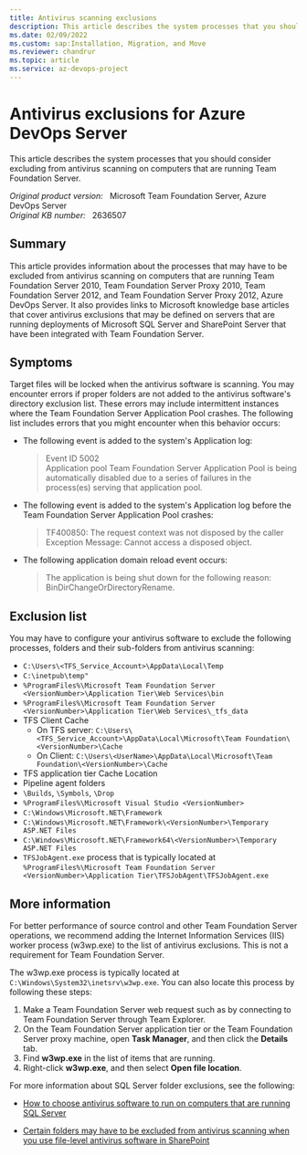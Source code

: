 ```yaml
---
title: Antivirus scanning exclusions
description: This article describes the system processes that you should consider excluding from antivirus scanning on computers that are running Team Foundation Server.
ms.date: 02/09/2022
ms.custom: sap:Installation, Migration, and Move
ms.reviewer: chandrur
ms.topic: article
ms.service: az-devops-project
---
```

# Antivirus exclusions for Azure DevOps Server

This article describes the system processes that you should consider excluding from antivirus scanning on computers that are running Team Foundation Server.

_Original product version:_ &nbsp; Microsoft Team Foundation Server, Azure DevOps Server  
_Original KB number:_ &nbsp; 2636507

## Summary

This article provides information about the processes that may have to be excluded from antivirus scanning on computers that are running Team Foundation Server 2010, Team Foundation Server Proxy 2010, Team Foundation Server 2012, and Team Foundation Server Proxy 2012, Azure DevOps Server. It also provides links to Microsoft knowledge base articles that cover antivirus exclusions that may be defined on servers that are running deployments of Microsoft SQL Server and SharePoint Server that have been integrated with Team Foundation Server.

## Symptoms

Target files will be locked when the antivirus software is scanning. You may encounter errors if proper folders are not added to the antivirus software's directory exclusion list. These errors may include intermittent instances where the Team Foundation Server Application Pool crashes. The following list includes errors that you might encounter when this behavior occurs:

- The following event is added to the system's Application log:

    > Event ID 5002  
      Application pool Team Foundation Server Application Pool is being automatically disabled due to a series of failures in the process(es) serving that application pool.

- The following event is added to the system's Application log before the Team Foundation Server Application Pool crashes:

   >TF400850: The request context was not disposed by the caller  
    Exception Message: Cannot access a disposed object.

- The following application domain reload event occurs:

  > The application is being shut down for the following reason: BinDirChangeOrDirectoryRename.

## Exclusion list

You may have to configure your antivirus software to exclude the following processes, folders and their sub-folders from antivirus scanning:

- `C:\Users\<TFS_Service_Account>\AppData\Local\Temp`
- `C:\inetpub\temp"`
- `%ProgramFiles%\Microsoft Team Foundation Server <VersionNumber>\Application Tier\Web Services\bin`
- `%ProgramFiles%\Microsoft Team Foundation Server <VersionNumber>\Application Tier\Web Services\_tfs_data`
- TFS Client Cache
  - On TFS server: `C:\Users\<TFS_Service_Account>\AppData\Local\Microsoft\Team Foundation\<VersionNumber>\Cache`
  - On Client: `C:\Users\<UserName>\AppData\Local\Microsoft\Team Foundation\<VersionNumber>\Cache`
- TFS application tier Cache Location
- Pipeline agent folders
- `\Builds`, `\Symbols`, `\Drop`
- `%ProgramFiles%\Microsoft Visual Studio <VersionNumber>`
- `C:\Windows\Microsoft.NET\Framework`
- `C:\Windows\Microsoft.NET\Framework\<VersionNumber>\Temporary ASP.NET Files`
- `C:\Windows\Microsoft.NET\Framework64\<VersionNumber>\Temporary ASP.NET Files`
- `TFSJobAgent.exe` process that is typically located at `%ProgramFiles%\Microsoft Team Foundation Server <VersionNumber>\Application Tier\TFSJobAgent\TFSJobAgent.exe`

## More information

For better performance of source control and other Team Foundation Server operations, we recommend adding the Internet Information Services (IIS) worker process (w3wp.exe) to the list of antivirus exclusions. This is not a requirement for Team Foundation Server.

The w3wp.exe process is typically located at `C:\Windows\System32\inetsrv\w3wp.exe`. You can also locate this process by following these steps:

1. Make a Team Foundation Server web request such as by connecting to Team Foundation Server through Team Explorer.
2. On the Team Foundation Server application tier or the Team Foundation Server proxy machine, open **Task Manager**, and then click the **Details** tab.
3. Find **w3wp.exe** in the list of items that are running.
4. Right-click **w3wp.exe**, and then select **Open file location**.

For more information about SQL Server folder exclusions, see the following:

- [How to choose antivirus software to run on computers that are running SQL Server](https://support.microsoft.com/help/309422)

- [Certain folders may have to be excluded from antivirus scanning when you use file-level antivirus software in SharePoint](https://support.microsoft.com/office/certain-folders-may-have-to-be-excluded-from-antivirus-scanning-when-you-use-file-level-antivirus-software-in-sharepoint-01cbc532-a24e-4bba-8d67-0b1ed733a3d9)